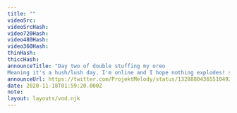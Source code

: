 ```yaml
---
title: ""
videoSrc: 
videoSrcHash: 
video720Hash: 
video480Hash: 
video360Hash: 
thinHash: 
thiccHash: 
announceTitle: "Day two of double stuffing my oreo
Meaning it's a hush/lush day. I'm online and I hope nothing explodes! see you soon"
announceUrl: https://twitter.com/ProjektMelody/status/1328880436551049217
date: 2020-11-18T01:59:20.000Z
note: 
layout: layouts/vod.njk
---
```

